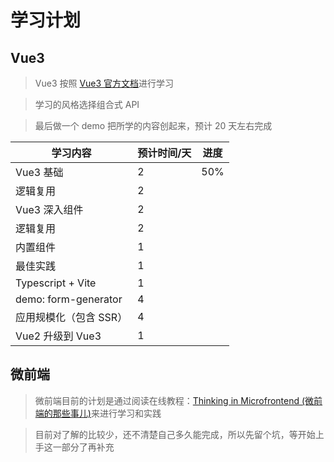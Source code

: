 # 学习计划

## Vue3

> Vue3 按照 [Vue3 官方文档](https://cn.vuejs.org/guide/introduction.html)进行学习

> 学习的风格选择组合式 API

> 最后做一个 demo 把所学的内容创起来，预计 20 天左右完成

| 学习内容               | 预计时间/天 | 进度 |
| ---------------------- | ----------- | ---- |
| Vue3 基础              | 2           | 50%  |
| 逻辑复用               | 2           |      |
| Vue3 深入组件          | 2           |      |
| 逻辑复用               | 2           |      |
| 内置组件               | 1           |      |
| 最佳实践               | 1           |      |
| Typescript + Vite      | 1           |      |
| demo: form-generator   | 4           |      |
| 应用规模化（包含 SSR） | 4           |      |
| Vue2 升级到 Vue3       | 1           |      |

## 微前端

> 微前端目前的计划是通过阅读在线教程：[Thinking in Microfrontend (微前端的那些事儿)](https://microfrontends.cn)来进行学习和实践

> 目前对了解的比较少，还不清楚自己多久能完成，所以先留个坑，等开始上手这一部分了再补充
